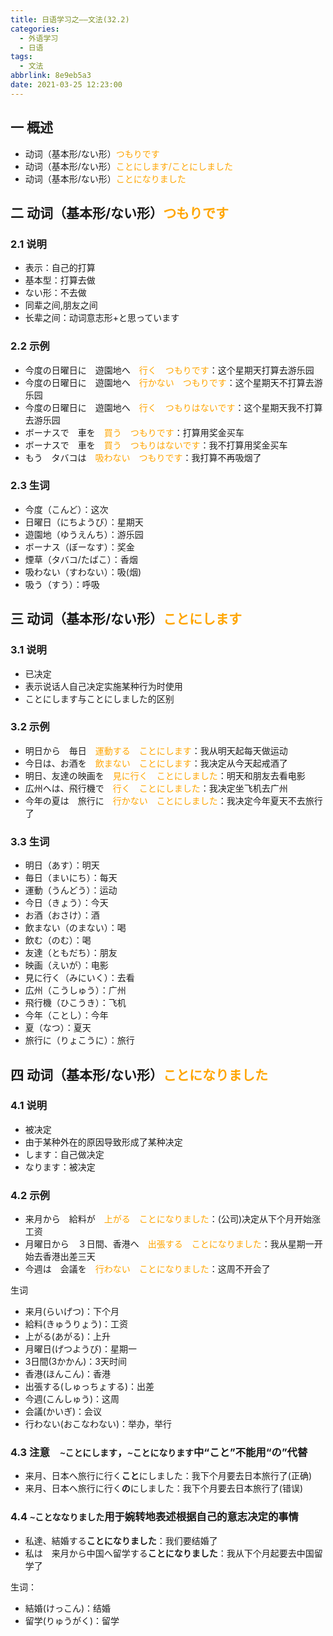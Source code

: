 ```yaml
---
title: 日语学习之——文法(32.2)
categories:
  - 外语学习
  - 日语
tags:
  - 文法
abbrlink: 8e9eb5a3
date: 2021-03-25 12:23:00
---
```


## 一 概述

* 动词（基本形/ない形）<font color="orange">つもりです</font>
* 动词（基本形/ない形）<font color="orange">ことにします/ことにしました</font>
* 动词（基本形/ない形）<font color="orange">ことになりました</font>

<!--more-->

## 二 动词（基本形/ない形）<font color="orange">つもりです</font>

### 2.1 说明

* 表示：自己的打算
* 基本型：打算去做
* ない形：不去做
* 同辈之间,朋友之间
* 长辈之间：动词意志形+と思っています

### 2.2 示例

* 今度の日曜日に　遊園地へ　<font color="orange">行く　つもりです</font>：这个星期天打算去游乐园
* 今度の日曜日に　遊園地へ　<font color="orange">行かない　つもりです</font>：这个星期天不打算去游乐园
* 今度の日曜日に　遊園地へ　<font color="orange">行く　つもりはないです</font>：这个星期天我不打算去游乐园
* ボーナスで　車を　<font color="orange">買う　つもりです</font>：打算用奖金买车
* ボーナスで　車を　<font color="orange">買う　つもりはないです</font>：我不打算用奖金买车
* もう　タバコは　<font color="orange">吸わない　つもりです</font>：我打算不再吸烟了

### 2.3 生词

* 今度（こんど）：这次
* 日曜日（にちようび）：星期天
* 遊園地（ゆうえんち）：游乐园
* ボーナス（ぼーなす）：奖金
* 煙草（タバコ/たばこ）：香烟
* 吸わない（すわない）：吸(烟)
* 吸う（すう）：呼吸

## 三 动词（基本形/ない形）<font color="orange">ことにします</font>

### 3.1 说明

* 已决定
* 表示说话人自己决定实施某种行为时使用
* ことにします与ことにしました的区别

### 3.2 示例

* 明日から　毎日　<font color="orange">運動する　ことにします</font>：我从明天起每天做运动
* 今日は、お酒を　<font color="orange">飲まない　ことにします</font>：我决定从今天起戒酒了
* 明日、友達の映画を　<font color="orange">見に行く　ことにしました</font>：明天和朋友去看电影
* 広州へは、飛行機で　<font color="orange">行く　ことにしました</font>：我决定坐飞机去广州
* 今年の夏は　旅行に　<font color="orange">行かない　ことにしました</font>：我决定今年夏天不去旅行了

### 3.3 生词

* 明日（あす）：明天
* 毎日（まいにち）：每天
* 運動（うんどう）：运动
* 今日（きょう）：今天
* お酒（おさけ）：酒
* 飲まない（のまない）：喝
* 飲む（のむ）：喝
* 友達（ともだち）：朋友
* 映画（えいが）：电影
* 見に行く（みにいく）：去看
* 広州（こうしゅう）：广州
* 飛行機（ひこうき）：飞机
* 今年（ことし）：今年
* 夏（なつ）：夏天
* 旅行に（りょこうに）：旅行

## 四 动词（基本形/ない形）<font color="orange">ことになりました</font>

### 4.1 说明

* 被决定
* 由于某种外在的原因导致形成了某种决定
* します：自己做决定
* なります：被决定

### 4.2 示例

* 来月から　給料が　<font color="orange">上がる　ことになりました</font>：(公司)决定从下个月开始涨工资
* 月曜日から　３日間、香港へ　<font color="orange">出張する　ことになりました</font>：我从星期一开始去香港出差三天
* 今週は　会議を　<font color="orange">行わない　ことになりました</font>：这周不开会了

生词

* 来月(らいげつ)：下个月
* 給料(きゅうりょう)：工资
* 上がる(あがる)：上升
* 月曜日(げつようび)：星期一
* 3日間(3かかん)：3天时间
* 香港(ほんこん)：香港
* 出張する(しゅっちょする)：出差
* 今週(こんしゅう)：这周
* 会議(かいぎ)：会议
* 行わない(おこなわない)：举办，举行

### 4.3 注意　`~ことにします`，`~ことになります`中“こと”不能用“の”代替

* 来月、日本へ旅行に行く**こと**にしました：我下个月要去日本旅行了(正确)
* 来月、日本へ旅行に行く**の**にしました：我下个月要去日本旅行了(错误)

### 4.4 `~ことななりました`用于婉转地表述根据自己的意志决定的事情

* 私達、結婚する**ことになりました**：我们要结婚了
* 私は　来月から中国へ留学する**ことになりました**：我从下个月起要去中国留学了

生词：

* 結婚(けっこん)：结婚
* 留学(りゅうがく)：留学
